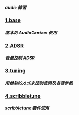 ##### audio 練習

### [1.base](https://virtools.github.io/audio/dist/1.base/)

##### 基本的 AudioContext 使用

### [2.ADSR](https://virtools.github.io/audio/dist/2.ADSR/)

##### 音量控制 ADSR

### [3.tuning](https://virtools.github.io/audio/dist/3.tuning/)

##### 用繪製的方式來控制音調及各種參數

### [4.scribbletune](https://virtools.github.io/audio/dist/4.scribbletune/)

##### scribbletune 套件使用
